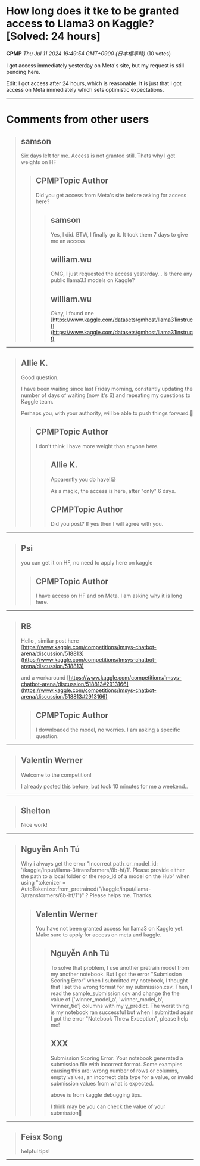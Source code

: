 # How long does it tke to be granted access to Llama3 on Kaggle? [Solved: 24 hours]

**CPMP** *Thu Jul 11 2024 19:49:54 GMT+0900 (日本標準時)* (10 votes)

I got access immediately yesterday on Meta's site, but my request is still pending here.

Edit: I got access after 24 hours, which is reasonable. It is just that I got access on Meta immediately which sets optimistic expectations.



---

 # Comments from other users

> ## samson
> 
> Six days left for me. Access is not granted still. Thats why I got weights on HF
> 
> 
> 
> > ## CPMPTopic Author
> > 
> > Did you get access from Meta's site before asking for access here?
> > 
> > 
> > 
> > > ## samson
> > > 
> > > Yes, I did. BTW, I finally go it. It took them 7 days to give me an access
> > > 
> > > 
> > > 
> > > ## william.wu
> > > 
> > > OMG, I just requested the access yesterday… Is there any public llama3.1 models on Kaggle?
> > > 
> > > 
> > > 
> > > ## william.wu
> > > 
> > > Okay, I found one [https://www.kaggle.com/datasets/gmhost/llama31instruct](https://www.kaggle.com/datasets/gmhost/llama31instruct)
> > > 
> > > 
> > > 


---

> ## Allie K.
> 
> Good question. 
> 
> I have been waiting since last Friday morning, constantly updating the number of days of waiting (now it's 6) and repeating my questions to Kaggle team.
> 
> Perhaps you, with your authority, will be able to push things forward.🙂 
> 
> 
> 
> > ## CPMPTopic Author
> > 
> > I don't think I have more weight than anyone here.
> > 
> > 
> > 
> > > ## Allie K.
> > > 
> > > Apparently you do have!😀
> > > 
> > > As a magic, the access is here, after "only" 6 days.
> > > 
> > > 
> > > 
> > > ## CPMPTopic Author
> > > 
> > > Did you post? If yes then I will agree with you.
> > > 
> > > 
> > > 


---

> ## Psi
> 
> you can get it on HF, no need to apply here on kaggle
> 
> 
> 
> > ## CPMPTopic Author
> > 
> > I have access on HF and on Meta. I am asking why it is long here.
> > 
> > 
> > 


---

> ## RB
> 
> Hello , similar post here - [https://www.kaggle.com/competitions/lmsys-chatbot-arena/discussion/518813](https://www.kaggle.com/competitions/lmsys-chatbot-arena/discussion/518813) 
> 
> and a workaround  [https://www.kaggle.com/competitions/lmsys-chatbot-arena/discussion/518813#2913166](https://www.kaggle.com/competitions/lmsys-chatbot-arena/discussion/518813#2913166)
> 
> 
> 
> > ## CPMPTopic Author
> > 
> > I downloaded the model, no worries. I am asking a specific question.
> > 
> > 
> > 


---

> ## Valentin Werner
> 
> Welcome to the competition!
> 
> I already posted this before, but took 10 minutes for me a weekend.. 
> 
> 
> 


---

> ## Shelton
> 
> Nice work!
> 
> 
> 


---

> ## Nguyễn Anh Tú
> 
> Why i always get the error "Incorrect path_or_model_id: '/kaggle/input/llama-3/transformers/8b-hf/1'. Please provide either the path to a local folder or the repo_id of a model on the Hub" when using "tokenizer = AutoTokenizer.from_pretrained("/kaggle/input/llama-3/transformers/8b-hf/1")" ? Please helps me. Thanks.
> 
> 
> 
> > ## Valentin Werner
> > 
> > You have not been granted access for llama3 on Kaggle yet. Make sure to apply for access on meta and kaggle.
> > 
> > 
> > 
> > > ## Nguyễn Anh Tú
> > > 
> > > To solve that problem, I use another pretrain model from my another notebook. But I got the error "Submission Scoring Error" when I submitted my notebook, I thought that I set the wrong format for my submission.csv. Then, I read the sample_submission.csv and change the the value of ['winner_model_a', 'winner_model_b', 'winner_tie'] columns with my y_predict. The worst thing is my notebook ran successful but when I submitted again I got the error "Notebook Threw Exception", please help me!
> > > 
> > > 
> > > 
> > > ## XXX
> > > 
> > > Submission Scoring Error: Your notebook generated a submission file with incorrect format. Some examples causing this are: wrong number of rows or columns, empty values, an incorrect data type for a value, or invalid submission values from what is expected.
> > > 
> > > above is from kaggle debugging tips.
> > > 
> > > I think may be you can check the value of your submission🤔
> > > 
> > > 
> > > 


---

> ## Feisx Song
> 
> helpful tips!
> 
> 
> 


---

